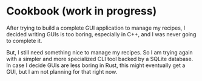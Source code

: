 # Cookbook (work in progress)

After trying to build a complete GUI application to manage my recipes, I
decided writing GUIs is too boring, especially in C++, and I was never going
to complete it.

But, I still need something nice to manage my recipes. So I am trying again
with a simpler and more specialized CLI tool backed by a SQLite database.
In case I decide GUIs are less boring in Rust, this might eventually get a
GUI, but I am not planning for that right now.
